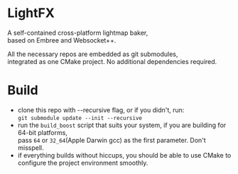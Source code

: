 # LightFX
A self-contained cross-platform lightmap baker,<br>
based on Embree and Websocket++.

All the necessary repos are embedded as git submodules,<br>
integrated as one CMake project. No additional dependencies required.

# Build
* clone this repo with --recursive flag, or if you didn't, run:<br>
`git submodule update --init --recursive`
* run the `build_boost` script that suits your system, if you are building for 64-bit platforms,<br>
pass `64` or `32_64`(Apple Darwin gcc) as the first parameter. Don't misspell.
* if everything builds without hiccups, you should be able to use CMake to configure the project environment smoothly.
